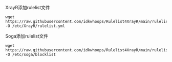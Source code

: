 XrayR添加rulelist文件

```
wget https://raw.githubusercontent.com/idkwhoops/Rulelist4XrayR/main/rulelist.yml -O /etc/XrayR/rulelist.yml
```

Soga添加rulelist文件

```
wget https://raw.githubusercontent.com/idkwhoops/Rulelist4XrayR/main/rulelist.yml -O /etc/soga/blocklist
```



